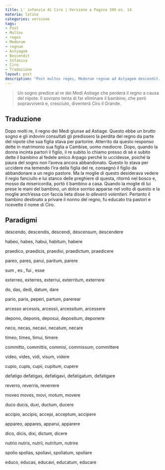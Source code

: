 ```yaml
---
title: L' infanzia di Ciro | Versione a Pagina 349 es. 14
materia: latino
categories: versione
tags:
- Post
- Multos
- reges
- Medorum
- regnum
- Astyagem
- Descendit
- Infanzia
- Ciro
- Traduzione
layout: post
description: "Post multos reges, Medorum regnum ad Astyagem descendit. Versione tradotta dal Latino all' Italiano, il re dei medi Astiage"
---
```


> Un sogno predice al re dei Medi Astiage che perderà il regno a causa del nipote. Il sovrano tenta di far eliminare il bambino, che però sopravviverà e, cresciuto, diventerà Ciro il Grande.

## Traduzione

Dopo molti re, il regno dei Medi giunse ad Astiage. Questo ebbe un brutto sogno e gli indovini consultati gli predissero la perdita del regno da parte del nipote che sua figlia stava per partorire. Atterrito da questo responso dette in matrimonio sua figlia a Cambise, uomo mediocre. Dopo, quando la donna incinta partorì il figlio, il re subito lo chiamo presso di sé e subito dette il bambino al fedele amico Arpago perché lo uccidesse,  poiché la paura del sogno non l’aveva ancora abbandonato. Questo lo stava per uccidere ma temendo l’ira della figlia del re, consegnò il figlio da abbandonare a un regio pastore. Ma la moglie di questo desiderava vedere il regio fanciullo e lui stanco delle preghiere di questa, ritornò nel bosco e, mosso da misericordia, portò il bambino a casa. Quando la moglie di lui prese le mani del bambino, un dolce sorriso apparse nel volto di questo e la moglie anch’essa con faccia lieta disse _lo alleverò volentieri_. Pertanto il bambino destinato a privare il nonno del regno, fu educato tra pastori e ricevette il nome di Ciro.

## Paradigmi

descendo, descendis, descendi, descensum, descendere

habeo, habes, habui, habitum, habere

praedico, praedicis, praedixi, praedictum, praedicere

pareo, pares, parui, paritum, parere

sum , es , fui , esse

exterreo, exterres, exterrui, exterritum, exterrere

do, das, dedi, datum, dare

pario, paris, peperi, partum, parerear

arcesso arcessis, arcessii, arcessitum, arcessere

depono, deponis, deposui, depositum, deponere

neco, necas, necavi, necatum, necare

timeo, times, timui, timere

committo, committis, commisi, commissum, committere

video, vides, vidi, visum, videre

cupio, cupis, cupii, cupitum, cupere

defatigo defatigas, defatigavi, defatigatum, defatigare

reverro, reverris, reverrere

moveo moves, movi, motum, movere

duco ducis, duxi, ductum, ducere

accipio, accipis, accepi, acceptum, accipere

appareo, appares, apparui, apparere

dico, dicis, dixi, dictum, dicere

nutrio nutris, nutrii, nutritum, nutrire

spolio spolias, spoliavi, spoliatum, spoliare

educo, educas, educavi, educatum, educare